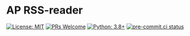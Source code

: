 # AP RSS-reader

[![License: MIT](https://img.shields.io/badge/License-MIT-yellow.svg)](https://opensource.org/licenses/MIT)
[![PRs Welcome](https://img.shields.io/badge/PRs-welcome-brightgreen.svg?style=flat-square)](http://makeapullrequest.com)
[![Python: 3.8+](https://img.shields.io/badge/Python-3.8+-blue.svg)](https://www.python.org/)
[![pre-commit.ci status](https://results.pre-commit.ci/badge/github/aplatkouski/ap-rss-reader/main.svg)](https://results.pre-commit.ci/latest/github/aplatkouski/ap-rss-reader/main)
